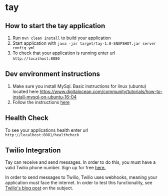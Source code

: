 # tay

How to start the tay application
---

1. Run `mvn clean install` to build your application
1. Start application with `java -jar target/tay-1.0-SNAPSHOT.jar server config.yml`
1. To check that your application is running enter url `http://localhost:8080`

Dev environment instructions
---

1. Make sure you install MySql. Basic instructions for linux (ubuntu) located here https://www.digitalocean.com/community/tutorials/how-to-install-mysql-on-ubuntu-16-04
2. Follow the instructions [here](MySqlInstructions.md)

Health Check
---

To see your applications health enter url `http://localhost:8081/healthcheck`

Twilio Integration
---
Tay can receive and send messages. In order to do this, you must have a valid Twilio phone number. Sign up for free [here.](https://www.twilio.com/try-twilio)

In order to send messages to Twilio, Twilio uses webhooks, meaning your application must face the internet. In order to test this functionality, see [Twilio's blog post](https://www.twilio.com/blog/2013/10/test-your-webhooks-locally-with-ngrok.html) on the subject. 


